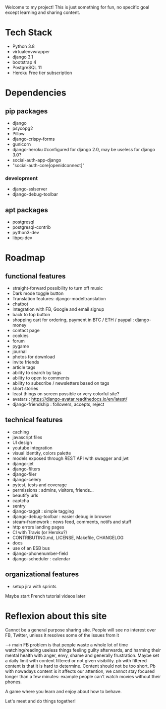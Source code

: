 Welcome to my project! This is just something for fun, no specific goal except learning and sharing content. 

# Tech Stack

- Python 3.8
- virtualenvwrapper
- django 3.1
- bootstrap 4
- PostgreSQL 11
- Heroku Free tier subscription

# Dependencies

## pip packages

- django
- psycopg2
- Pillow
- django-crispy-forms
- gunicorn
- django-heroku #configured for django 2.0, may be useless for django 3.0?
- social-auth-app-django
- "social-auth-core[openidconnect]"

### development
- django-sslserver
- django-debug-toolbar

## apt packages

- postgresql
- postgresql-contrib
- python3-dev
- libpq-dev

# Roadmap

## functional features
- straight-forward possibility to turn off music
- Dark mode toggle button
- Translation features: django-modeltranslation
- chatbot
- Integration with FB, Google and email signup
- back to top button
- shopping cart for ordering, payment in BTC / ETH / paypal : django-money
- contact page
- cookies
- forum
- pygame
- journal
- photos for download
- invite friends
- article tags
- ability to search by tags
- ability to open to comments
- ability to subscribe / newsletters based on tags
- short stories
- least things on screen possible or very colorful site?
- avatars : https://django-avatar.readthedocs.io/en/latest/
- django-friendship : followers, accepts, reject

## technical features

- caching
- javascript files
- UI design
- youtube integration
- visual identity, colors palette
- models exposed through REST API with swagger and jwt
- django-jet
- django-filters
- django-filer
- django-celery
- pytest, tests and coverage
- permissions : admins, visitors, friends...
- beautify urls
- captcha
- sentry
- django-taggit : simple tagging
- django-debug-toolbar : easier debug in browser
- steam-framework : news feed, comments, notifs and stuff
- http errors landing pages
- CI with Travis (or Heroku?)
- CONTRIBUTING.md, LICENSE, Makefile, CHANGELOG
- docs
- use of an ESB bus
- django-phonenumber-field
- django-scheduler : calendar

## organizational features

- setup jira with sprints

Maybe start French tutorial videos later 

# Reflexion about this site

Cannot be a general purpose sharing site. People will see no interest over FB, Twitter, unless it resolves some of the issues from it

--> main FB problem is that people waste a whole lot of time watching/reading useless things feeling guilty afterwards, and harming their mental health with anger, envy, shame and generally frustration. Maybe set a daily limit with content filtered or not given visibility.
    pb with filtered content is that it is hard to determine. Content should not be too short. Pb with nowadays content is it affects our attention, we cannot stay focused longer than a few minutes: example people can't watch movies without their phones.

A game where you learn and enjoy about how to behave. 

Let's meet and do things together!
